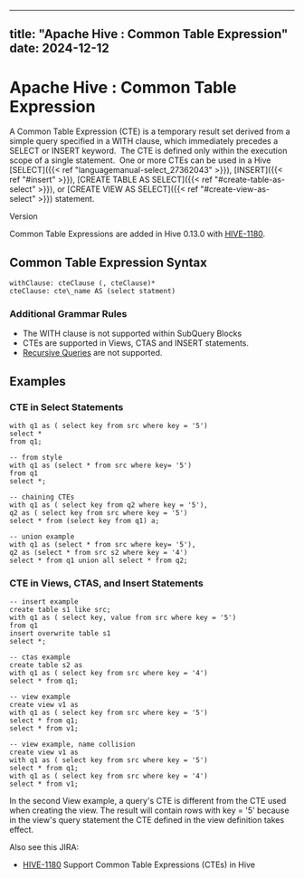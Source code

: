 ---

title: "Apache Hive : Common Table Expression"
date: 2024-12-12
----------------

# Apache Hive : Common Table Expression

A Common Table Expression (CTE) is a temporary result set derived from a simple query specified in a WITH clause, which immediately precedes a SELECT or INSERT keyword.  The CTE is defined only within the execution scope of a single statement.  One or more CTEs can be used in a Hive [SELECT]({{< ref "languagemanual-select_27362043" >}}), [INSERT]({{< ref "#insert" >}}), [CREATE TABLE AS SELECT]({{< ref "#create-table-as-select" >}}), or [CREATE VIEW AS SELECT]({{< ref "#create-view-as-select" >}}) statement.

Version

Common Table Expressions are added in Hive 0.13.0 with [HIVE-1180](https://issues.apache.org/jira/browse/HIVE-1180).

## Common Table Expression Syntax

```
withClause: cteClause (, cteClause)*
cteClause: cte\_name AS (select statment)
```

### Additional Grammar Rules

* The WITH clause is not supported within SubQuery Blocks
* CTEs are supported in Views, CTAS and INSERT statements.
* [Recursive Queries](http://wiki.postgresql.org/wiki/CTEReadme#Parsing_recursive_queries) are not supported.

## Examples

### CTE in Select Statements

```
with q1 as ( select key from src where key = '5')
select *
from q1;

-- from style
with q1 as (select * from src where key= '5')
from q1
select *;
 
-- chaining CTEs
with q1 as ( select key from q2 where key = '5'),
q2 as ( select key from src where key = '5')
select * from (select key from q1) a;
 
-- union example
with q1 as (select * from src where key= '5'),
q2 as (select * from src s2 where key = '4')
select * from q1 union all select * from q2;
```

### CTE in Views, CTAS, and Insert Statements

```
-- insert example
create table s1 like src;
with q1 as ( select key, value from src where key = '5')
from q1
insert overwrite table s1
select *;

-- ctas example
create table s2 as
with q1 as ( select key from src where key = '4')
select * from q1;

-- view example
create view v1 as
with q1 as ( select key from src where key = '5')
select * from q1;
select * from v1;
 
-- view example, name collision
create view v1 as
with q1 as ( select key from src where key = '5')
select * from q1;
with q1 as ( select key from src where key = '4')
select * from v1;
```

In the second View example, a query's CTE is different from the CTE used when creating the view. The result will contain rows with key = '5' because in the view's query statement the CTE defined in the view definition takes effect.

Also see this JIRA:

* [HIVE-1180](https://issues.apache.org/jira/browse/HIVE-1180) Support Common Table Expressions (CTEs) in Hive

